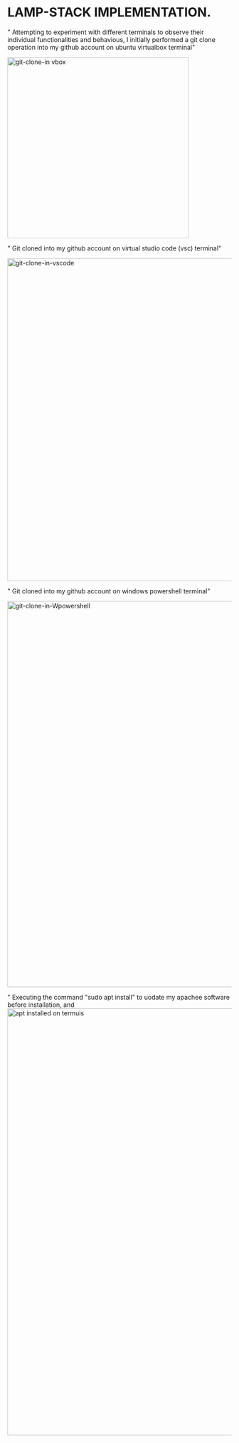 
# LAMP-STACK IMPLEMENTATION.

" Attempting to experiment with different terminals to observe their individual functionalities and behavious, I initially performed a git clone operation into my github account on ubuntu virtualbox terminal"

<img width="407" alt="git-clone-in vbox" src="https://github.com/Gailpositive/Darey.io-Projects-1-10/assets/111061512/7b19418f-6985-413e-b5c5-7cb3b1968ab9">


" Git cloned into my github account on virtual studio code (vsc) terminal"

<img width="726" alt="git-clone-in-vscode" src="https://github.com/Gailpositive/Darey.io-Projects-1-10/assets/111061512/6aede566-c286-433b-b014-3ab9ce705163">


" Git cloned into my github account on windows powershell terminal"

<img width="868" alt="git-clone-in-Wpowershell" src="https://github.com/Gailpositive/Darey.io-Projects-1-10/assets/111061512/34c0a60e-01b4-4bce-bae2-3f5656390dee">


" Executing the command "sudo apt install" to uodate my apachee software before installation, and 
<img width="960" alt="apt installed on termuis" src="https://github.com/Gailpositive/Darey.io-Projects-1-10/assets/111061512/d881ec04-8877-4b19-ad9a-ce9dddea36ec">

